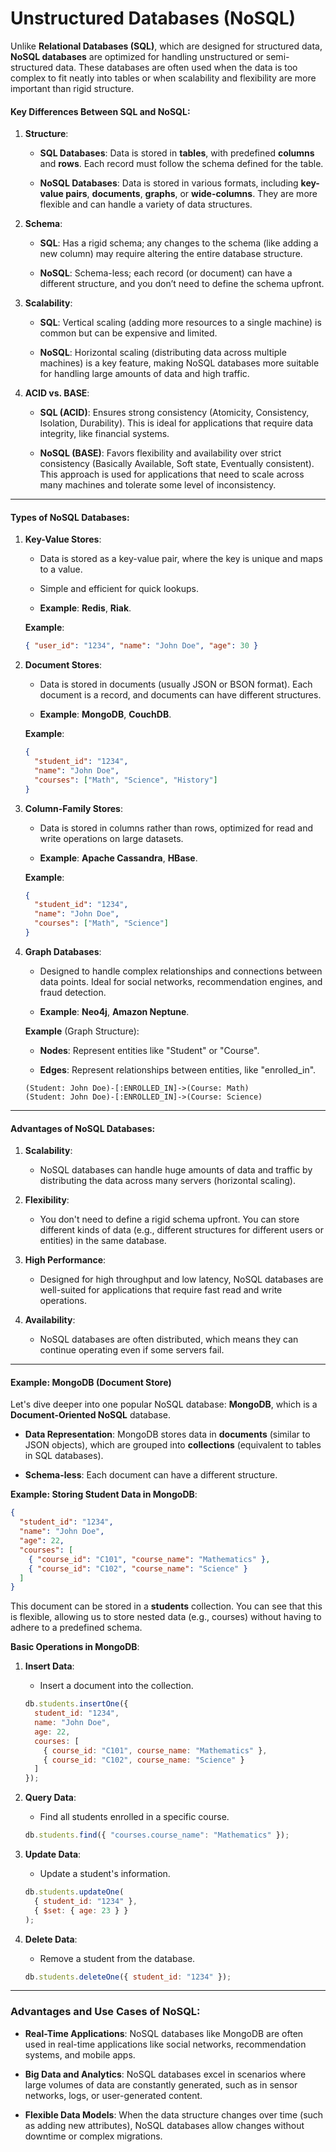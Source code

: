 # **Unstructured Databases (NoSQL)**

Unlike **Relational Databases (SQL)**, which are designed for structured data, **NoSQL databases** are optimized for handling unstructured or semi-structured data. These databases are often used when the data is too complex to fit neatly into tables or when scalability and flexibility are more important than rigid structure.

#### **Key Differences Between SQL and NoSQL**:

1.  **Structure**:
    
    -   **SQL Databases**: Data is stored in **tables**, with predefined **columns** and **rows**. Each record must follow the schema defined for the table.
        
    -   **NoSQL Databases**: Data is stored in various formats, including **key-value pairs**, **documents**, **graphs**, or **wide-columns**. They are more flexible and can handle a variety of data structures.
        
2.  **Schema**:
    
    -   **SQL**: Has a rigid schema; any changes to the schema (like adding a new column) may require altering the entire database structure.
        
    -   **NoSQL**: Schema-less; each record (or document) can have a different structure, and you don’t need to define the schema upfront.
        
3.  **Scalability**:
    
    -   **SQL**: Vertical scaling (adding more resources to a single machine) is common but can be expensive and limited.
        
    -   **NoSQL**: Horizontal scaling (distributing data across multiple machines) is a key feature, making NoSQL databases more suitable for handling large amounts of data and high traffic.
        
4.  **ACID vs. BASE**:
    
    -   **SQL (ACID)**: Ensures strong consistency (Atomicity, Consistency, Isolation, Durability). This is ideal for applications that require data integrity, like financial systems.
        
    -   **NoSQL (BASE)**: Favors flexibility and availability over strict consistency (Basically Available, Soft state, Eventually consistent). This approach is used for applications that need to scale across many machines and tolerate some level of inconsistency.
        

---

#### **Types of NoSQL Databases**:

1.  **Key-Value Stores**:
    
    -   Data is stored as a key-value pair, where the key is unique and maps to a value.
        
    -   Simple and efficient for quick lookups.
        
    -   **Example**: **Redis**, **Riak**.
        
    
    **Example**:
    
    ```json
    { "user_id": "1234", "name": "John Doe", "age": 30 }
    ```
    
2.  **Document Stores**:
    
    -   Data is stored in documents (usually JSON or BSON format). Each document is a record, and documents can have different structures.
        
    -   **Example**: **MongoDB**, **CouchDB**.
        
    
    **Example**:
    
    ```json
    {
      "student_id": "1234",
      "name": "John Doe",
      "courses": ["Math", "Science", "History"]
    }
    ```
    
3.  **Column-Family Stores**:
    
    -   Data is stored in columns rather than rows, optimized for read and write operations on large datasets.
        
    -   **Example**: **Apache Cassandra**, **HBase**.
        
    
    **Example**:
    
    ```json
    {
      "student_id": "1234",
      "name": "John Doe",
      "courses": ["Math", "Science"]
    }
    ```
    
4.  **Graph Databases**:
    
    -   Designed to handle complex relationships and connections between data points. Ideal for social networks, recommendation engines, and fraud detection.
        
    -   **Example**: **Neo4j**, **Amazon Neptune**.
        
    
    **Example** (Graph Structure):
    
    -   **Nodes**: Represent entities like "Student" or "Course".
        
    -   **Edges**: Represent relationships between entities, like "enrolled\_in".
        
    
    ```plaintext
    (Student: John Doe)-[:ENROLLED_IN]->(Course: Math)
    (Student: John Doe)-[:ENROLLED_IN]->(Course: Science)
    ```
    

---

#### **Advantages of NoSQL Databases**:

1.  **Scalability**:
    
    -   NoSQL databases can handle huge amounts of data and traffic by distributing the data across many servers (horizontal scaling).
        
2.  **Flexibility**:
    
    -   You don't need to define a rigid schema upfront. You can store different kinds of data (e.g., different structures for different users or entities) in the same database.
        
3.  **High Performance**:
    
    -   Designed for high throughput and low latency, NoSQL databases are well-suited for applications that require fast read and write operations.
        
4.  **Availability**:
    
    -   NoSQL databases are often distributed, which means they can continue operating even if some servers fail.
        

---

#### **Example: MongoDB (Document Store)**

Let's dive deeper into one popular NoSQL database: **MongoDB**, which is a **Document-Oriented NoSQL** database.

-   **Data Representation**: MongoDB stores data in **documents** (similar to JSON objects), which are grouped into **collections** (equivalent to tables in SQL databases).
    
-   **Schema-less**: Each document can have a different structure.
    

**Example: Storing Student Data in MongoDB**:

```json
{
  "student_id": "1234",
  "name": "John Doe",
  "age": 22,
  "courses": [
    { "course_id": "C101", "course_name": "Mathematics" },
    { "course_id": "C102", "course_name": "Science" }
  ]
}
```

This document can be stored in a **students** collection. You can see that this is flexible, allowing us to store nested data (e.g., courses) without having to adhere to a predefined schema.

**Basic Operations in MongoDB**:

1.  **Insert Data**:
    
    -   Insert a document into the collection.
        
    
    ```javascript
    db.students.insertOne({
      student_id: "1234",
      name: "John Doe",
      age: 22,
      courses: [
        { course_id: "C101", course_name: "Mathematics" },
        { course_id: "C102", course_name: "Science" }
      ]
    });
    ```
    
2.  **Query Data**:
    
    -   Find all students enrolled in a specific course.
        
    
    ```javascript
    db.students.find({ "courses.course_name": "Mathematics" });
    ```
    
3.  **Update Data**:
    
    -   Update a student's information.
        
    
    ```javascript
    db.students.updateOne(
      { student_id: "1234" },
      { $set: { age: 23 } }
    );
    ```
    
4.  **Delete Data**:
    
    -   Remove a student from the database.
        
    
    ```javascript
    db.students.deleteOne({ student_id: "1234" });
    ```
    

---

### **Advantages and Use Cases of NoSQL:**

-   **Real-Time Applications**: NoSQL databases like MongoDB are often used in real-time applications like social networks, recommendation systems, and mobile apps.
    
-   **Big Data and Analytics**: NoSQL databases excel in scenarios where large volumes of data are constantly generated, such as in sensor networks, logs, or user-generated content.
    
-   **Flexible Data Models**: When the data structure changes over time (such as adding new attributes), NoSQL databases allow changes without downtime or complex migrations.
    